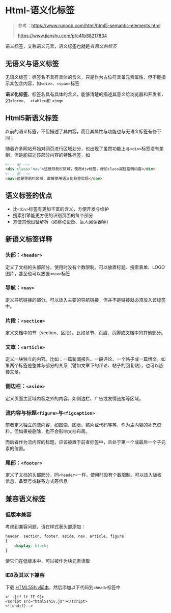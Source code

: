 # Html-语义化标签

> 参考：https://www.runoob.com/html/html5-semantic-elements.html
>
> https://www.jianshu.com/p/c41b88217834

语义标签，又称语义元素，语义标签也就是*有意义的标签*

## 无语义与语义标签

无语义标签：标签名不具有具体的含义，只是作为占位符具备元素属性，但不能指示其包含内容，如`<div>`、`<span>`标签

**语义化标签**，标签名具有具体的含义，能够清楚的描述其意义给浏览器和开发者，如`<form>`、` <table>`和 `<img>`

## Html5新语义标签

以前的语义标签，不但描述了其内容，而且其属性与功能也与无语义标签有些不同；

随着许多网站开始对网页进行区域划分，也出现了虽然功能上与`<div>`标签没有差别，但是能描述该部分内容的特殊标签，如

```html
<!-- 旧 -->
<div class="nav">这是导航栏区域，使用div标签，增加class属性指明内容</div>
<!-- 新 -->
<nav>这是导航栏区域，直接使用语义化标签实现</nav>
```

## 语义标签的优点

- 比`<div>`标签有更加丰富的含义，方便开发与维护
- 搜索引擎能更方便的识别页面的每个部分
- 方便其他设备解析（如移动设备、盲人阅读器等）

## 新语义标签详释

### 头部：`<header>`

定义了文档的头部部分，使用时没有个数限制。可以放置标题、搜索表单、LOGO图片，甚至也可以放置`<nav>`标签

### 导航：`<nav>`

定义导航链接的部分。可以放入主要的导航链接，但并不是链接就必须放入该标签中。

### 片段：`<section>`

定义文档中的节（section、区段）。比如章节、页眉、页脚或文档中的其他部分。

### 文章：`<article>`

定义一块独立的内容。比如：一篇新闻报告、一段评论、一个帖子或一篇博文。如果两个标签是整体与部分的关系（譬如文章下的评论、帖子的回复贴），也可以嵌套文章。

### 侧边栏：`<aside>`

定义页面主区域内容之外的内容。如侧边栏、广告或友情链接等区域。

### 流内容与标题`<figure>`与`<figcaption>`

前者定义独立的流内容，如图像、图表、照片或代码等等，作为主内容的补充资料。但如果被删除，也不会影响文档布局。

而后者作为流内容的标题，应该被置于前者标签中，且处于第一个或最后一个子元素的位置。

### 尾部：`<footer>`

定义了文档的头部部分，同`<header>`一样，使用时没有个数限制。可以放入版权信息、备案号或联系方式等信息

## 兼容语义标签

### 低版本兼容

考虑到兼容问题，请在样式表头部添加：

```css
header, section, footer, aside, nav, article, figure
{
    display: block;
}
```

使它们在低版本中，可以被作为块元素读取

### IE8及其以下兼容

下载 [HTML5Shiv脚本](http://cdn.static.runoob.com/libs/html5shiv/3.7/html5shiv.min.js)，然后添加以下代码到`<head>`标签中

```
<!--[if lt IE 9]>
<script src="html5shiv.js"></script>
<![endif]-->
```


